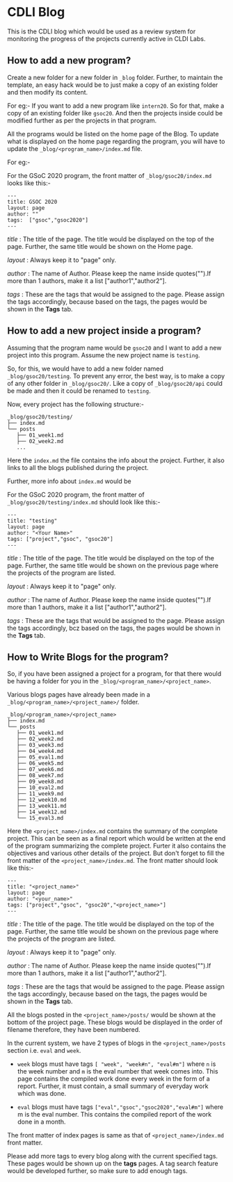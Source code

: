 
# CDLI Blog 

This is the CDLI blog which would be used as a review system for monitoring the progress of the projects currently active in CLDI Labs.

## How to add a new program?

Create a new folder for a new folder in `_blog` folder. Further, to maintain the template, an easy hack would be to just make a copy of an existing folder and then modify its content.

For eg:- 
If you want to add a new program like `intern20`. So for that, make a copy of an existing folder like `gsoc20`. And then the projects inside could be modified further as per the projects in that program.

All the programs would be listed on the home page of the Blog. To update what is displayed on the home page regarding the program, you will have to update the `_blog/<program_name>/index.md` file. 

For eg:- 

For the GSoC 2020 program, the front matter of `_blog/gsoc20/index.md` looks like this:- 

```
---
title: GSOC 2020
layout: page
author: ""
tags:  ["gsoc","gsoc2020"]
---
```

*title* : The title of the page. The title would be displayed on the top of the page. Further, the same title would be shown on the Home page.

*layout* : Always keep it to "page" only.

*author* :  The name of Author. Please keep the name inside quotes(\"\").If more than 1 authors, make it a list ["author1","author2"].

*tags* : These are the tags that would be assigned to the page. Please assign the tags accordingly, because based on the tags, the pages would be shown in the **Tags** tab.

## How to add a new project inside a program?

Assuming that the program name would be `gsoc20` and I want to add a new project into this program. Assume the new project name is `testing`.

So, for this, we would have to add a new folder named `_blog/gsoc20/testing`. To prevent any error, the best way, is to make a copy of any other folder in `_blog/gsoc20/`. Like a copy of `_blog/gsoc20/api` could be made and then it could be renamed to `testing`.

Now, every project has the following structure:-

```
_blog/gsoc20/testing/
├── index.md
└── posts
   ├── 01_week1.md
   ├── 02_week2.md
   ...
```

Here the `index.md` the file contains the info about the project. Further, it also links to all the blogs published during the project.

Further, more info about `index.md` would be  

For the GSoC 2020 program, the front matter of `_blog/gsoc20/testing/index.md` should look like this:- 

```
---
title: "testing"
layout: page
author: "<Your Name>"
tags: ["project","gsoc", "gsoc20"]
---
```

*title* : The title of the page. The title would be displayed on the top of the page. Further, the same title would be shown on the previous page where the projects of the program are listed.

*layout* : Always keep it to "page" only.

*author* :  The name of Author. Please keep the name inside quotes(\"\").If more than 1 authors, make it a list ["author1","author2"].

*tags* : These are the tags that would be assigned to the page. Please assign the tags accordingly, bcz based on the tags, the pages would be shown in the **Tags** tab.

## How to Write Blogs for the program?

So, if you have been assigned a project for a program, for that there would be having a folder for you in the `_blog/<program_name>/<project_name>`.

Various blogs pages have already been made in a `_blog/<program_name>/<project_name>/` folder.

```
_blog/<program_name>/<project_name>
├── index.md
└── posts
   ├── 01_week1.md
   ├── 02_week2.md
   ├── 03_week3.md
   ├── 04_week4.md
   ├── 05_eval1.md
   ├── 06_week5.md
   ├── 07_week6.md
   ├── 08_week7.md
   ├── 09_week8.md
   ├── 10_eval2.md
   ├── 11_week9.md
   ├── 12_week10.md
   ├── 13_week11.md
   ├── 14_week12.md
   └── 15_eval3.md
```

Here the `<project_name>/index.md` contains the summary of the complete project. This can be seen as a final report which would be written at the end of the program summarizing the complete project. Furter it also contains the objectives and various other details of the project. But don't forget to fill the front matter of the `<project_name>/index.md`. The front matter should look like this:- 
```
---
title: "<project_name>"
layout: page
author: "<your_name>"
tags: ["project","gsoc", "gsoc20","<project_name>"]
---
```

*title* : The title of the page. The title would be displayed on the top of the page. Further, the same title would be shown on the previous page where the projects of the program are listed.

*layout* : Always keep it to "page" only.

*author* :  The name of Author. Please keep the name inside quotes(\"\").If more than 1 authors, make it a list ["author1","author2"].

*tags* : These are the tags that would be assigned to the page. Please assign the tags accordingly, because based on the tags, the pages would be shown in the **Tags** tab.

All the blogs posted in the `<project_name>/posts/` would be shown at the bottom of the project page. These blogs would be displayed in the order of filename therefore, they have been numbered.

In the current system, we have 2 types of blogs in the `<project_name>/posts` section i.e. `eval` and `week`. 

- `week` blogs must have tags  `[ "week", "week#n", "eval#m"]` where `n` is the week number and `m` is the eval number that week comes into. This page contains the compiled work done every week in the form of a report. Further, it must contain, a small summary of everyday work which was done. 

- `eval` blogs must have tags `["eval","gsoc","gsoc2020","eval#m"]` where m is the eval number. This contains the compiled report of the work done in a month. 

The front matter of index pages is same as that of `<project_name>/index.md` front matter.

Please add more tags to every blog along with the current specified tags. These pages would be shown up on the **tags** pages. A tag search feature would be developed further, so make sure to add enough tags.
